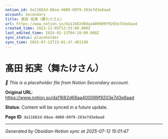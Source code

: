 ```yaml
---
notion_id: da11682d-68aa-4000-89f9-203e7d3e8aad
account: Secondary
title: 髙田 拓実（舞たけさん）
url: https://www.notion.so/da11682d68aa400089f9203e7d3e8aad
created_time: 2023-12-05T13:55:00.000Z
last_edited_time: 2024-02-13T04:20:00.000Z
sync_status: placeholder
sync_time: 2025-07-12T15:01:47.401148
---
```


# 髙田 拓実（舞たけさん）

*🔄 This is a placeholder file from Notion Secondary account.*

**Original URL**: https://www.notion.so/da11682d68aa400089f9203e7d3e8aad

**Status**: Content will be synced in a future update.

**Page ID**: `da11682d-68aa-4000-89f9-203e7d3e8aad`

---

*Generated by Obsidian-Notion sync at 2025-07-12 15:01:47*
